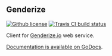 ## Genderize

[![Github license](https://img.shields.io/github/license/SteelPangolin/go-genderize.svg?style=flat)](https://github.com/SteelPangolin/go-genderize)
[![Travis CI build status](https://img.shields.io/travis/SteelPangolin/go-genderize.svg?style=flat)](https://travis-ci.org/SteelPangolin/go-genderize)

Client for [Genderize.io](https://genderize.io/) web service.

[Documentation is available on GoDocs](https://godoc.org/github.com/SteelPangolin/go-genderize).

